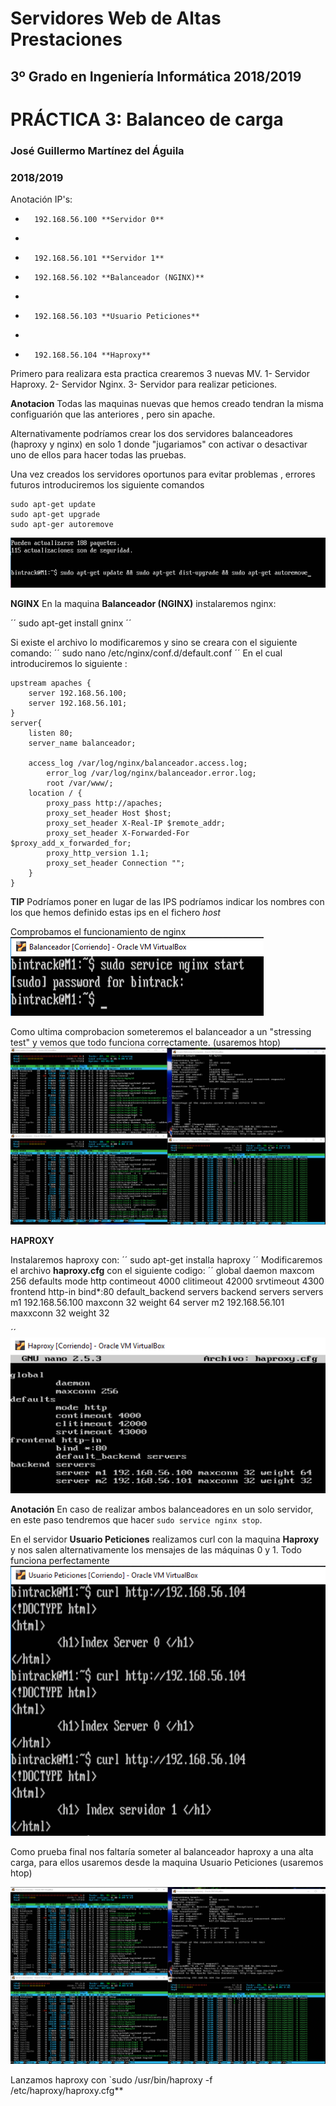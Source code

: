 Servidores Web de Altas Prestaciones
====================================
3º Grado en Ingeniería Informática 2018/2019
--------------------------------------------


# PRÁCTICA 3: Balanceo de carga
### José Guillermo Martínez del Águila
### 2018/2019


Anotación IP's:
-       192.168.56.100 **Servidor 0**
-       
-       192.168.56.101 **Servidor 1**
  
-       192.168.56.102 **Balanceador (NGINX)**
-       
-       192.168.56.103 **Usuario Peticiones**
-       
-       192.168.56.104 **Haproxy**
  
Primero para realizara esta practica crearemos 3 nuevas MV.
        1- Servidor Haproxy. 
        2- Servidor Nginx.
        3- Servidor para realizar peticiones.

**Anotacion** Todas las maquinas nuevas que hemos creado tendran la misma configuarión que las anteriores , pero sin apache.

Alternativamente podríamos crear los dos servidores balanceadores (haproxy y nginx) en solo 1 donde "jugariamos" con activar o desactivar uno de ellos para hacer todas las pruebas.

Una vez creados los servidores oportunos para evitar problemas , errores futuros introduciremos los siguiente comandos

```
sudo apt-get update
sudo apt-get upgrade
sudo apt-ger autoremove
```
![Preparación](https://github.com/BinTRack/SWAP-/blob/master/Practica%203/Preparacion%20maquina%203.PNG)

**NGINX**
En la maquina **Balanceador (NGINX)** instalaremos nginx:

´´
sudo apt-get install gninx
´´

Si existe el archivo lo modificaremos y sino se creara con el siguiente comando:
´´
sudo nano /etc/nginx/conf.d/default.conf
´´
En el cual introduciremos lo siguiente :
```
upstream apaches {
	server 192.168.56.100;
	server 192.168.56.101;
}
server{
	listen 80;
	server_name balanceador;

	access_log /var/log/nginx/balanceador.access.log;
        error_log /var/log/nginx/balanceador.error.log; 
        root /var/www/;
	location / {
		proxy_pass http://apaches;
		proxy_set_header Host $host;
		proxy_set_header X-Real-IP $remote_addr;
		proxy_set_header X-Forwarded-For 	$proxy_add_x_forwarded_for;
		proxy_http_version 1.1;
		proxy_set_header Connection "";
	}
}

```
**TIP** Podríamos poner en lugar de las IPS  podríamos indicar los nombres con los que hemos definido estas ips en el fichero *host*

Comprobamos el funcionamiento de nginx 
![TestNginx](https://github.com/BinTRack/SWAP-/blob/master/Practica%203/Test%20nginx.PNG)

Como ultima comprobacion someteremos el balanceador a un "stressing test" y vemos que todo funciona correctamente. (usaremos htop) 
![GNINX](https://github.com/BinTRack/SWAP-/blob/master/Practica%203/Gninx.png)

**HAPROXY**

Instalaremos haproxy con:
´´
sudo apt-get installa haproxy
´´
Modificaremos el archivo **haproxy.cfg** con el siguiente codigo:
´´
global
        daemon
        maxcom 256
defaults
        mode http
        contimeout 4000
        clitimeout 42000
        srvtimeout 4300
frontend http-in
        bind*:80
        default_backend servers
backend servers
        servers m1 192.168.56.100 maxconn 32 weight 64
        server m2 192.168.56.101 maxxconn 32 weight 32

´´
![haproxy.cfg](https://github.com/BinTRack/SWAP-/blob/master/Practica%203/haproxy.cfg.PNG)

**Anotación** En caso de realizar ambos balanceadores en un solo servidor, en este paso tendremos que hacer `sudo service nginx stop`.

En el servidor **Usuario Peticiones** realizamos curl con la maquina **Haproxy** y nos salen alternativamente  los mensajes de las máquinas 0 y 1. Todo funciona perfectamente
 ![FuncionaHaproxy](https://github.com/BinTRack/SWAP-/blob/master/Practica%203/Funciona%20Haproxy.PNG)

Como prueba final nos faltaría someter al balanceador haproxy a una alta carga, para ellos usaremos desde la maquina Usuario Peticiones  (usaremos htop)

![haproxy](https://github.com/BinTRack/SWAP-/blob/master/Practica%203/haproxy.png)

Lanzamos haproxy con `sudo /usr/bin/haproxy -f /etc/haproxy/haproxy.cfg**


 